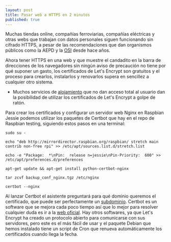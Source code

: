 ```yaml
---
layout: post
title: Pasar web a HTTPS en 2 minutos
published: true
---
```


Muchas tiendas online, compañías ferroviarias, compañías eléctricas y otras webs que trabajan con datos personales siguen funcionando sin cifrado HTTPS, a pesar de las recomendaciones que dan organismos públicos como la AEPD y la [OSI](https://www.osi.es/es/actualidad/blog/2012/03/26/compra-por-el-movil-de-forma-segura) desde hace años.

Ahora tener HTTPS en una web y que muestre el candadito en la barra de direcciones de los navegadores sin ningún aviso de precaución no tiene por qué suponer un gasto, los certificados de Let's Encrypt son gratuitos y el proceso para crearlos, instalarlos y renovarlos supera en sencillez a cualquier otro sistema.

* Muchos servicios de [alojamiento](https://community.letsencrypt.org/t/web-hosting-who-support-lets-encrypt/6920) que no dan acceso total al usuario dan la posibilidad de utilizar los certificados de Let's Encrypt a golpe de ratón.

Para crear los certificados y configurar un servidor web Nginx en Raspbian Jessie podemos utilizar los paquetes de Certbot que hay en el repo de Raspbian testing, siguiendo estos pasos en una terminal:

```sudo su -```

```echo "deb http://mirrordirector.raspbian.org/raspbian/ stretch main contrib non-free rpi" >> /etc/apt/sources.list.d/stretch.list```

```echo -e "Package:  *\nPin:  release n=jessie\nPin-Priority:  600" >> /etc/apt/preferences.d/preferences```

```apt-get update && apt-get install python-certbot-nginx```

```tar zcvf backup_conf_nginx.tgz /etc/nginx```

```certbot --nginx```

Al lanzar Certbot el asistente preguntará para qué dominio queremos el certificado, que puede ser perfectamente un [subdominio](https://community.letsencrypt.org/t/will-you-issue-certificates-for-third-level-domains-too/1962). Certbot es un software que se mejora cada poco tiempo así que lo mejor para resolver cualquier duda es ir a la [web oficial](https://certbot.eff.org/docs/using.html). Hay otros softwares, ya que Let's Encrypt ha creado un protocolo abierto para comunicarse con sus servidores, pero este es el más fácil de usar y el paquete Debian que hemos instalado tiene un script de Cron que renueva automáticamente los certificados cuando llega la fecha.
